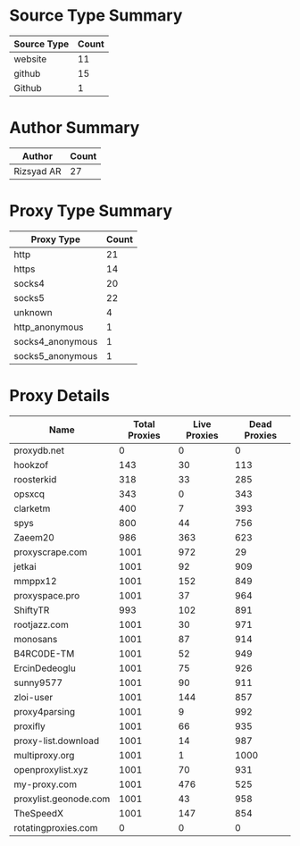 # Source Type Summary

| Source Type | Count |
|-------------|-------|
| website | 11 |
| github | 15 |
| Github | 1 |


# Author Summary

| Author | Count |
|--------|-------|
| Rizsyad AR | 27 |


# Proxy Type Summary

| Proxy Type | Count |
|------------|-------|
| http | 21 |
| https | 14 |
| socks4 | 20 |
| socks5 | 22 |
| unknown | 4 |
| http_anonymous | 1 |
| socks4_anonymous | 1 |
| socks5_anonymous | 1 |


# Proxy Details

| Name | Total Proxies | Live Proxies | Dead Proxies |
|------|---------------|--------------|---------------|
| proxydb.net | 0 | 0 | 0 |
| hookzof | 143 | 30 | 113 |
| roosterkid | 318 | 33 | 285 |
| opsxcq | 343 | 0 | 343 |
| clarketm | 400 | 7 | 393 |
| spys | 800 | 44 | 756 |
| Zaeem20 | 986 | 363 | 623 |
| proxyscrape.com | 1001 | 972 | 29 |
| jetkai | 1001 | 92 | 909 |
| mmppx12 | 1001 | 152 | 849 |
| proxyspace.pro | 1001 | 37 | 964 |
| ShiftyTR | 993 | 102 | 891 |
| rootjazz.com | 1001 | 30 | 971 |
| monosans | 1001 | 87 | 914 |
| B4RC0DE-TM | 1001 | 52 | 949 |
| ErcinDedeoglu | 1001 | 75 | 926 |
| sunny9577 | 1001 | 90 | 911 |
| zloi-user | 1001 | 144 | 857 |
| proxy4parsing | 1001 | 9 | 992 |
| proxifly | 1001 | 66 | 935 |
| proxy-list.download | 1001 | 14 | 987 |
| multiproxy.org | 1001 | 1 | 1000 |
| openproxylist.xyz | 1001 | 70 | 931 |
| my-proxy.com | 1001 | 476 | 525 |
| proxylist.geonode.com | 1001 | 43 | 958 |
| TheSpeedX | 1001 | 147 | 854 |
| rotatingproxies.com | 0 | 0 | 0 |
